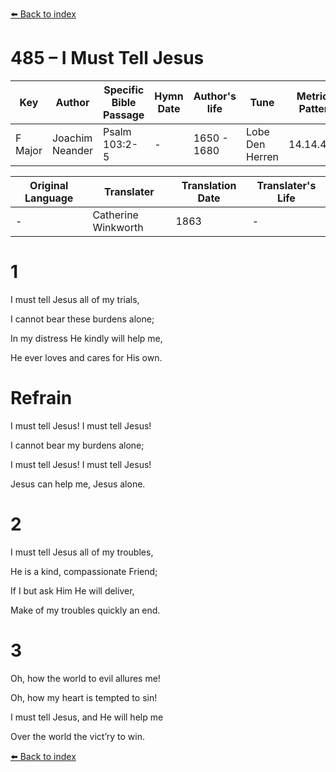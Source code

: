 [⬅️ Back to index](../README.md)

# 485 – I Must Tell Jesus

Key | Author   | Specific Bible Passage     |Hymn Date |Author's life |Tune |Metrical Pattern   |Composer/Source                                                                                        
-- | --------- | ---------------------------|----------|--------------|-----|-------------------|-------------   
F Major  | Joachim Neander      | Psalm 103:2-5 | -  | 1650 - 1680 | Lobe Den Herren | 14.14.4.7.8 | Chorale Book for England, 1863 

Original Language | Translater | Translation Date   | Translater's Life     
----------------- | --------- | --------------------|-------------   
\-  | Catherine Winkworth      | 1863 | -  | 1827 - 1878 



# 1

I must tell Jesus all of my trials,

I cannot bear these burdens alone;

In my distress He kindly will help me,

He ever loves and cares for His own.



# Refrain

I must tell Jesus! I must tell Jesus!

I cannot bear my burdens alone;

I must tell Jesus! I must tell Jesus!

Jesus can help me, Jesus alone.



# 2

I must tell Jesus all of my troubles,

He is a kind, compassionate Friend;

If I but ask Him He will deliver,

Make of my troubles quickly an end.



# 3

Oh, how the world to evil allures me!

Oh, how my heart is tempted to sin!

I must tell Jesus, and He will help me

Over the world the vict’ry to win.

[⬅️ Back to index](../README.md)
